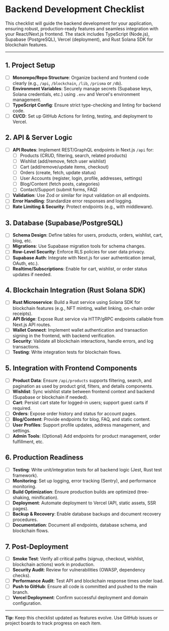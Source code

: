 # Backend Development Checklist

This checklist will guide the backend development for your application, ensuring robust, production-ready features and seamless integration with your React/Next.js frontend. The stack includes TypeScript (Node.js), Supabase (PostgreSQL), Vercel (deployment), and Rust Solana SDK for blockchain features.

---

## 1. Project Setup
- [ ] **Monorepo/Repo Structure**: Organize backend and frontend code clearly (e.g., `/api`, `/blockchain`, `/lib`, `/prisma` or `/db`).
- [ ] **Environment Variables**: Securely manage secrets (Supabase keys, Solana credentials, etc.) using `.env` and Vercel's environment management.
- [ ] **TypeScript Config**: Ensure strict type-checking and linting for backend code.
- [ ] **CI/CD**: Set up GitHub Actions for linting, testing, and deployment to Vercel.

## 2. API & Server Logic
- [ ] **API Routes**: Implement REST/GraphQL endpoints in Next.js `/api` for:
  - [ ] Products (CRUD, filtering, search, related products)
  - [ ] Wishlist (add/remove, fetch user wishlist)
  - [ ] Cart (add/remove/update items, checkout)
  - [ ] Orders (create, fetch, update status)
  - [ ] User Accounts (register, login, profile, addresses, settings)
  - [ ] Blog/Content (fetch posts, categories)
  - [ ] Contact/Support (submit forms, FAQ)
- [ ] **Validation**: Use Zod or similar for input validation on all endpoints.
- [ ] **Error Handling**: Standardize error responses and logging.
- [ ] **Rate Limiting & Security**: Protect endpoints (e.g., with middleware).

## 3. Database (Supabase/PostgreSQL)
- [ ] **Schema Design**: Define tables for users, products, orders, wishlist, cart, blog, etc.
- [ ] **Migrations**: Use Supabase migration tools for schema changes.
- [ ] **Row-Level Security**: Enforce RLS policies for user data privacy.
- [ ] **Supabase Auth**: Integrate with Next.js for user authentication (email, OAuth, etc.).
- [ ] **Realtime/Subscriptions**: Enable for cart, wishlist, or order status updates if needed.

## 4. Blockchain Integration (Rust Solana SDK)
- [ ] **Rust Microservice**: Build a Rust service using Solana SDK for blockchain features (e.g., NFT minting, wallet linking, on-chain order receipts).
- [ ] **API Bridge**: Expose Rust service via HTTP/gRPC endpoints callable from Next.js API routes.
- [ ] **Wallet Connect**: Implement wallet authentication and transaction signing in the frontend, with backend verification.
- [ ] **Security**: Validate all blockchain interactions, handle errors, and log transactions.
- [ ] **Testing**: Write integration tests for blockchain flows.

## 5. Integration with Frontend Components
- [ ] **Product Data**: Ensure `/api/products` supports filtering, search, and pagination as used by product grid, filters, and details components.
- [ ] **Wishlist**: Sync wishlist state between frontend context and backend (Supabase or blockchain if needed).
- [ ] **Cart**: Persist cart state for logged-in users; support guest carts if required.
- [ ] **Orders**: Expose order history and status for account pages.
- [ ] **Blog/Content**: Provide endpoints for blog, FAQ, and static content.
- [ ] **User Profiles**: Support profile updates, address management, and settings.
- [ ] **Admin Tools**: (Optional) Add endpoints for product management, order fulfillment, etc.

## 6. Production Readiness
- [ ] **Testing**: Write unit/integration tests for all backend logic (Jest, Rust test framework).
- [ ] **Monitoring**: Set up logging, error tracking (Sentry), and performance monitoring.
- [ ] **Build Optimization**: Ensure production builds are optimized (tree-shaking, minification).
- [ ] **Deployment**: Automate deployment to Vercel (API, static assets, SSR pages).
- [ ] **Backup & Recovery**: Enable database backups and document recovery procedures.
- [ ] **Documentation**: Document all endpoints, database schema, and blockchain flows.

## 7. Post-Deployment
- [ ] **Smoke Test**: Verify all critical paths (signup, checkout, wishlist, blockchain actions) work in production.
- [ ] **Security Audit**: Review for vulnerabilities (OWASP, dependency checks).
- [ ] **Performance Audit**: Test API and blockchain response times under load.
- [ ] **Push to GitHub**: Ensure all code is committed and pushed to the main branch.
- [ ] **Vercel Deployment**: Confirm successful deployment and domain configuration.

---

**Tip:** Keep this checklist updated as features evolve. Use GitHub issues or project boards to track progress on each item.
